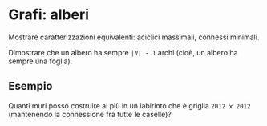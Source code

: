# Grafi: alberi

Mostrare caratterizzazioni equivalenti: aciclici massimali, connessi minimali.

Dimostrare che un albero ha sempre `|V| - 1` archi (cioè, un albero ha sempre una foglia).

## Esempio

Quanti muri posso costruire al più in un labirinto che è griglia `2012 x 2012` (mantenendo la connessione fra tutte le caselle)?
